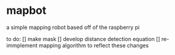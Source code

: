 mapbot
======

a simple mapping robot based off of the raspberry pi

to do:
	[] make mask
	[] develop distance detection equation
        [] re-immplement mapping algorithm to reflect these changes
